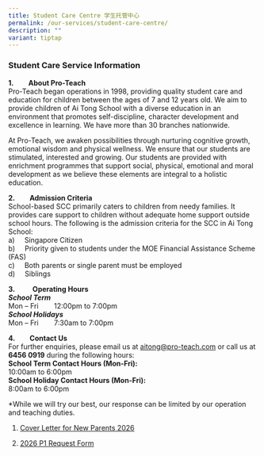 ```yaml
---
title: Student Care Centre 学生托管中心
permalink: /our-services/student-care-centre/
description: ""
variant: tiptap
---
```

<h3>Student Care Service Information</h3>
<p><strong>1.&nbsp;&nbsp;&nbsp;&nbsp;&nbsp;&nbsp;&nbsp;&nbsp; About Pro-Teach</strong>
<br>Pro-Teach began operations in 1998, providing quality student care and
education for children between the ages of 7 and 12 years old. We aim to
provide children of Ai Tong School with a diverse education in an environment
that promotes self-discipline, character development and excellence in
learning. We have more than 30 branches nationwide.</p>
<p>At Pro-Teach, we awaken possibilities through nurturing cognitive growth,
emotional wisdom and physical wellness. We ensure that our students are
stimulated, interested and growing. Our students are provided with enrichment
programmes that support social, physical, emotional and moral development
as we believe these elements are integral to a holistic education.</p>
<p><strong>2. &nbsp;&nbsp;&nbsp;&nbsp;&nbsp;&nbsp;&nbsp; Admission Criteria</strong>
<br>School-based SCC primarily caters to children from needy families. It
provides care support to children without adequate home support outside
school hours. The following is the admission criteria for the SCC in Ai
Tong School:
<br>a)&nbsp;&nbsp;&nbsp;&nbsp;&nbsp;Singapore Citizen
<br>b)&nbsp;&nbsp;&nbsp;&nbsp;&nbsp;Priority given to students under the MOE
Financial Assistance Scheme (FAS)
<br>c)&nbsp;&nbsp;&nbsp;&nbsp;&nbsp;Both parents or single parent must be
employed
<br>d)&nbsp;&nbsp;&nbsp;&nbsp;&nbsp;Siblings</p>
<p><strong>3.</strong>&nbsp;&nbsp;&nbsp;&nbsp;&nbsp;&nbsp;&nbsp;&nbsp;&nbsp;<strong>Operating Hours</strong>
<br><strong><em>School Term</em></strong>
<br>Mon – Fri&nbsp;&nbsp;&nbsp;&nbsp;&nbsp;&nbsp;&nbsp; 12:00pm to 7:00pm
&nbsp;
<br><strong><em>School Holidays</em></strong>
<br>Mon – Fri&nbsp;&nbsp;&nbsp;&nbsp;&nbsp;&nbsp;&nbsp; 7:30am to 7:00pm&nbsp;&nbsp;&nbsp;&nbsp;&nbsp;</p>
<p><strong>4. &nbsp;&nbsp;&nbsp;&nbsp;&nbsp;&nbsp;&nbsp; Contact Us</strong>
<br>For further enquiries, please email us at&nbsp;<a href="mailto:aitong@pro-teach.com" rel="noopener noreferrer nofollow" target="_blank">aitong@pro-teach.com</a>&nbsp;or call
us at <strong>6456 0919</strong> during the following hours:
<br><strong>School Term Contact Hours (Mon-Fri):</strong> 
<br>10:00am to 6:00pm
<br><strong>School Holiday Contact Hours (Mon-Fri):</strong> 
<br>8:00am to 6:00pm</p>
<p>*While we will try our best, our response can be limited by our operation
and teaching duties.</p>
<ol data-tight="true" class="tight">
<li>
<p><a href="/files/Cover_Letter_for_New_Parents_2026.pdf" rel="noopener nofollow" target="_blank">Cover Letter for New Parents 2026</a>
</p>
</li>
<li>
<p><a href="/files/2026_P1_REQUEST_FORM.pdf" rel="noopener nofollow" target="_blank">2026 P1 Request Form</a>
</p>
</li>
</ol>
<p></p>